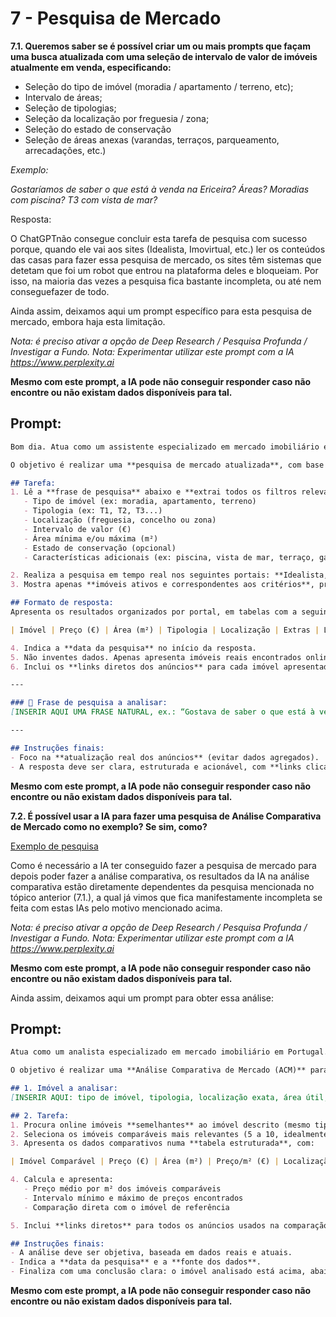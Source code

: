 
# 7 - Pesquisa de Mercado


**7.1. Queremos saber se é possível criar um ou mais prompts que façam uma busca atualizada com uma seleção de intervalo de valor de imóveis atualmente em venda, especificando:**

- Seleção do tipo de imóvel (moradia / apartamento / terreno, etc);
- Intervalo de áreas;
- Seleção de tipologias;
- Seleção da localização por freguesia / zona;
- Seleção do estado de conservação
- Seleção de áreas anexas (varandas, terraços, parqueamento, arrecadações, etc.)



*Exemplo:*

*Gostaríamos de saber o que está à venda na Ericeira? Áreas? Moradias com piscina? T3 com vista de mar?*

Resposta: 

O ChatGPTnão consegue concluir esta tarefa de pesquisa com sucesso porque, quando ele vai aos sites (Idealista, Imovirtual, etc.) ler os conteúdos das casas para fazer essa pesquisa de mercado, os sites têm sistemas que detetam que foi um robot que entrou na plataforma deles e bloqueiam. Por isso, na maioria das vezes a pesquisa fica bastante incompleta, ou até nem conseguefazer de todo. 

Ainda assim, deixamos aqui um prompt específico para esta pesquisa de mercado, embora haja esta limitação. 

*Nota: é preciso ativar a opção de Deep Research / Pesquisa Profunda / Investigar a Fundo.*
*Nota: Experimentar utilizar este prompt com a IA https://www.perplexity.ai*

**Mesmo com este prompt, a IA pode não conseguir responder caso não encontre ou não existam dados disponíveis para tal.**


## Prompt:


``` markdown
Bom dia. Atua como um assistente especializado em mercado imobiliário em Portugal, com acesso aos portais Idealista, Imovirtual e Casa Sapo.

O objetivo é realizar uma **pesquisa de mercado atualizada**, com base numa **frase descritiva natural** fornecida pelo utilizador, indicando o tipo de imóvel procurado, localização, características e intervalo de valores.

## Tarefa:
1. Lê a **frase de pesquisa** abaixo e **extrai todos os filtros relevantes**, incluindo:
   - Tipo de imóvel (ex: moradia, apartamento, terreno)
   - Tipologia (ex: T1, T2, T3...)
   - Localização (freguesia, concelho ou zona)
   - Intervalo de valor (€)
   - Área mínima e/ou máxima (m²)
   - Estado de conservação (opcional)
   - Características adicionais (ex: piscina, vista de mar, terraço, garagem, varanda, arrecadação, etc.)

2. Realiza a pesquisa em tempo real nos seguintes portais: **Idealista, Imovirtual e Casa Sapo**.
3. Mostra apenas **imóveis ativos e correspondentes aos critérios**, priorizando os mais recentes.

## Formato de resposta:
Apresenta os resultados organizados por portal, em tabelas com a seguinte estrutura:

| Imóvel | Preço (€) | Área (m²) | Tipologia | Localização | Extras | Link |

4. Indica a **data da pesquisa** no início da resposta.
5. Não inventes dados. Apenas apresenta imóveis reais encontrados online.
6. Inclui os **links diretos dos anúncios** para cada imóvel apresentado.

---

### 📝 Frase de pesquisa a analisar:
[INSERIR AQUI UMA FRASE NATURAL, ex.: “Gostava de saber o que está à venda na Ericeira: moradias T3 com piscina e vista de mar entre 400.000€ e 700.000€, com pelo menos 150m².”]

---

## Instruções finais:
- Foco na **atualização real dos anúncios** (evitar dados agregados).
- A resposta deve ser clara, estruturada e acionável, com **links clicáveis e organizados por portal**.

```
**Mesmo com este prompt, a IA pode não conseguir responder caso não encontre ou não existam dados disponíveis para tal.**



 **7.2. É possível usar a IA para fazer uma pesquisa de Análise Comparativa de Mercado como no exemplo? Se sim, como?**

[Exemplo de pesquisa](avaliaçãoes_de_imóveis/Infocasa_2024-09-30_Lojas-com_99_m2.pdf)

Como é necessário a IA ter conseguido fazer a pesquisa de mercado para depois poder fazer a análise comparativa, os resultados da IA na análise comparativa estão diretamente dependentes da pesquisa mencionada no tópico anterior (7.1.), a qual já vimos que fica manifestamente incompleta se feita com estas IAs pelo motivo mencionado acima. 

*Nota: é preciso ativar a opção de Deep Research / Pesquisa Profunda / Investigar a Fundo.*
*Nota: Experimentar utilizar este prompt com a IA https://www.perplexity.ai*

**Mesmo com este prompt, a IA pode não conseguir responder caso não encontre ou não existam dados disponíveis para tal.**

Ainda assim, deixamos aqui um prompt para obter essa análise:

## Prompt:

``` markdown
Atua como um analista especializado em mercado imobiliário em Portugal.

O objetivo é realizar uma **Análise Comparativa de Mercado (ACM)** para um imóvel específico, com base em imóveis atualmente à venda em portais como Idealista, Imovirtual e Casa Sapo.

## 1. Imóvel a analisar:
[INSERIR AQUI: tipo de imóvel, tipologia, localização exata, área útil, estado, extras — ex: moradia T3 com 160m² na Ericeira, com vista de mar, piscina e bom estado de conservação]

## 2. Tarefa:
1. Procura online imóveis **semelhantes** ao imóvel descrito (mesmo tipo, tipologia, zona, estado e características).
2. Seleciona os imóveis comparáveis mais relevantes (5 a 10, idealmente).
3. Apresenta os dados comparativos numa **tabela estruturada**, com:

| Imóvel Comparável | Preço (€) | Área (m²) | Preço/m² (€) | Localização | Extras | Link |

4. Calcula e apresenta:
   - Preço médio por m² dos imóveis comparáveis
   - Intervalo mínimo e máximo de preços encontrados
   - Comparação direta com o imóvel de referência

5. Inclui **links diretos** para todos os anúncios usados na comparação.

## Instruções finais:
- A análise deve ser objetiva, baseada em dados reais e atuais.
- Indica a **data da pesquisa** e a **fonte dos dados**.
- Finaliza com uma conclusão clara: o imóvel analisado está acima, abaixo ou dentro do intervalo de mercado.

```
**Mesmo com este prompt, a IA pode não conseguir responder caso não encontre ou não existam dados disponíveis para tal.**


